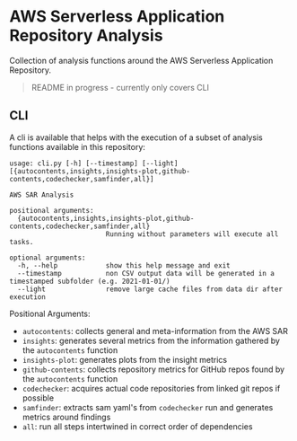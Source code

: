 # AWS Serverless Application Repository Analysis

Collection of analysis functions around the AWS Serverless Application Repository.

> README in progress - currently only covers CLI

## CLI

A cli is available that helps with the execution of a subset of analysis functions available in this repository:

```
usage: cli.py [-h] [--timestamp] [--light] [{autocontents,insights,insights-plot,github-contents,codechecker,samfinder,all}]

AWS SAR Analysis

positional arguments:
  {autocontents,insights,insights-plot,github-contents,codechecker,samfinder,all}
                        Running without parameters will execute all tasks.

optional arguments:
  -h, --help            show this help message and exit
  --timestamp           non CSV output data will be generated in a timestamped subfolder (e.g. 2021-01-01/)
  --light               remove large cache files from data dir after execution
```

Positional Arguments:

- `autocontents`: collects general and meta-information from the AWS SAR
- `insights`: generates several metrics from the information gathered by the `autocontents` function
- `insights-plot`: generates plots from the insight metrics
- `github-contents`: collects repository metrics for GitHub repos found by the `autocontents` function
- `codechecker`: acquires actual code repositories from linked git repos if possible
- `samfinder`: extracts sam yaml's from `codechecker` run and generates metrics around findings
- `all`: run all steps intertwined in correct order of dependencies
